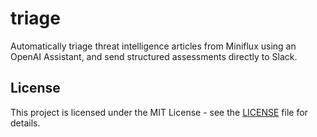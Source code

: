 # triage

Automatically triage threat intelligence articles from Miniflux using an OpenAI Assistant, and send structured assessments directly to Slack.

## License
This project is licensed under the MIT License - see the [LICENSE](LICENSE) file for details.
